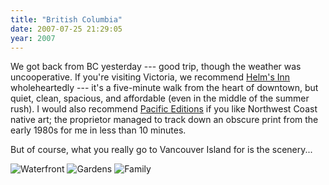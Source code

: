 ```yaml
---
title: "British Columbia"
date: 2007-07-25 21:29:05
year: 2007
---
```

We got back from BC yesterday --- good trip, though the weather was uncooperative. If you're visiting Victoria, we recommend <a href="http://www.helmsinn.com/">Helm's Inn</a> wholeheartedly --- it's a five-minute walk from the heart of downtown, but quiet, clean, spacious, and affordable (even in the middle of the summer rush).  I would also recommend <a href="http://www.pacificeditions.ca/index.php">Pacific Editions</a> if you like Northwest Coast native art; the proprietor managed to track down an obscure print from the early 1980s for me in less than 10 minutes.

But of course, what you really go to Vancouver Island for is the scenery...

<img alt="Waterfront" id="image1065" src="{{site.github.url}}/files/2007/07/water.jpg" />

<img alt="Gardens" id="image1064" src="{{site.github.url}}/files/2007/07/gardens.jpg" />

<img alt="Family" id="image1063" src="{{site.github.url}}/files/2007/07/family.jpg" />
